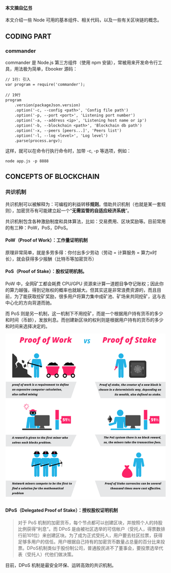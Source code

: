 #### 本文摘自[亿书](http://bitcoin-on-nodejs.ebookchain.org/3-源码解读/2-入口程序app.js解读.html)

本文介绍一些 Node 可用的基本组件、相关代码，以及一些有关区块链的概念。

## CODING PART

### commander

commander 是 Node.js 第三方组件（使用 npm 安装），常被用来开发命令行工具，用法极为简单，Ebooker 源码：

```
// 1行: 引入
var program = require('commander');

// 19行
program
    .version(packageJson.version)
    .option('-c, --config <path>', 'Config file path')
    .option('-p, --port <port>', 'Listening port number')
    .option('-a, --address <ip>', 'Listening host name or ip')
    .option('-b, --blockchain <path>', 'Blockchain db path')
    .option('-x, --peers [peers...]', 'Peers list')
    .option('-l, --log <level>', 'Log level')
    .parse(process.argv);
```

这样，就可以在命令行执行命令时，加带 -c, -p 等选项，例如：

```
node app.js -p 8888
```

## CONCEPTS OF BLOCKCHAIN

### 共识机制

共识机制可以被解释为：可编程的利益转移**规则**。借助共识机制（也就是某一套规则），加密货币有可能建立起一个“**无需监管的自适应经济系统**”。

共识机制包含各种激励制度和具体算法，比如：交易费用、区块奖励等。目前常用的有三种：PoW，PoS，DPoS。

#### PoW（Proof of Work）：工作量证明机制

原理非常简单，就是多劳多得：你付出多少劳动（劳动 = 计算服务 = 算力x时长），就会获得多少报酬（比特币等加密货币）

#### PoS（Proof of Stake）：股权证明机制。

PoW 中，全网矿工都会耗费 CPU/GPU 资源来计算一道题目争夺记账权；因此你的算力越强，得到记账权的概率也就越大。但其实这是非常浪费资源的，而且目前，为了能获取挖矿奖励，很多用户将算力集中成矿池、矿场来共同挖矿，这与去中心化的方向背道而驰。

而 PoS 则是另一机制，这一机制下不用挖矿，而是一个根据用户持有货币的多少和时间（币龄），发放利息。而创建新区块的权利则是根据用户持有的货币的多少和时间来选择决定的。

![PoS vs PoW](imgs/PoS-vs-PoW.png)

#### DPoS（Delegated Proof of Stake）：授权股权证明机制

>对于 PoS 机制的加密货币，每个节点都可以创建区块，并按照个人的持股比例获得“利息”。而 DPoS 是由被社区选举的可信帐户（受托人，得票数排行前101位）来创建区块。为了成为正式受托人，用户要去社区拉票，获得足够多用户的信任。用户根据自己持有的加密货币数量占总量的百分比来投票。DPoS机制类似于股份制公司，普通股民进不了董事会，要投票选举代表（受托人）代他们做决策。

目前，DPoS 机制是最安全环保、运转高效的共识机制。





